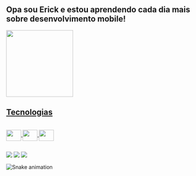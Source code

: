 ## Opa sou Erick e estou aprendendo cada dia mais sobre desenvolvimento mobile!
<div style="display: flex; flex-direction: row;">
  <a href="https://github.com/erickkosta">
    <img align="center" height="180em" 
         src="https://github-readme-stats.vercel.app/api?username=erickkostaf&show_icons=true&theme=dracula&include_all_commits=true&count_private=true"/> 
</div>

## Tecnologias
  
<div style = "display: inline_block"><br>
  <img align = "center" width="40" height="30" src="https://cdn.jsdelivr.net/gh/devicons/devicon/icons/git/git-original.svg"/> 
  <img align = "center" width="40" height="30" src="https://cdn.jsdelivr.net/gh/devicons/devicon/icons/androidstudio/androidstudio-original.svg"/> 
  <img align = "center" width="40" height="30" src="https://cdn.jsdelivr.net/gh/devicons/devicon/icons/kotlin/kotlin-original.svg"/> 
</div>
          
##
  
<div>
  <a href="https://www.linkedin.com/in/erickkosta" target="_blank"><img src="https://img.shields.io/badge/-LinkedIn-%230077B5?style=for-the-badge&logo=linkedin&logoColor=white" target="_blank"></a>   
  <a href="https://api.whatsapp.com/send?phone=5534992085517" target="_blank"><img src="https://img.shields.io/badge/WhatsApp-25D366?style=for-the-badge&logo=whatsapp&logoColor=white" target="_blank"></a>
  <a href="mailto:erickkostaaa@gmail.com" target="_blank"><img src="https://img.shields.io/badge/Microsoft_Outlook-0078D4?style=for-the-badge&logo=microsoft-outlook&logoColor=white" target="_blank"></a>   

  ![Snake animation](https://github.com/erickkosta/erickkosta/blob/output/github-contribution-grid-snake.svg)
  
</div>
